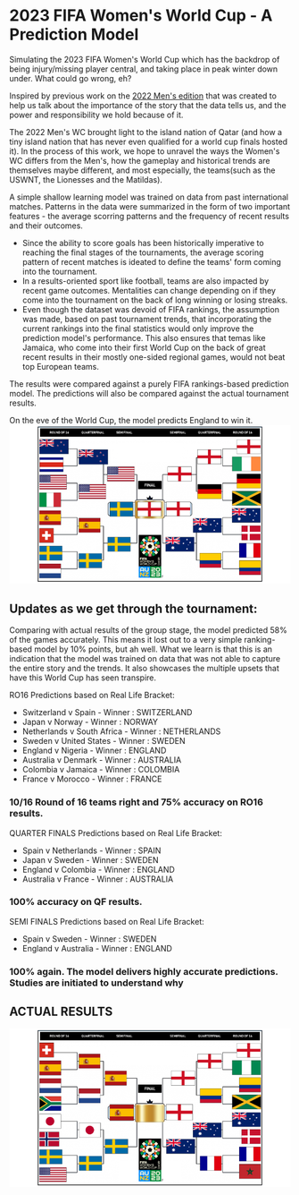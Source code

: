# 2023 FIFA Women's World Cup - A Prediction Model
Simulating the 2023 FIFA Women's World Cup which has the backdrop of being injury/missing player central, and taking place in peak winter down under. What could go wrong, eh?

Inspired by previous work on the [2022 Men's edition](https://github.com/gowtham291/2022_fifa-mens_wc) that was created to help us talk about the importance of the story that the data tells us, and the power and responsibility we hold because of it.

The 2022 Men's WC brought light to the island nation of Qatar (and how a tiny island nation that has never even qualified for a world cup finals hosted it). In the process of this work, we hope to unravel the ways the Women's WC differs from the Men's, how the gameplay and historical trends are themselves maybe different, and most especially, the teams(such as the USWNT, the Lionesses and the Matildas).

A simple shallow learning model was trained on data from past international matches. Patterns in the data were summarized in the form of two important features - the average scorring patterns and the frequency of recent results and their outcomes. 
- Since the ability to score goals has been historically imperative to reaching the final stages of the tournaments, the average scoring pattern of recent matches is ideated to define the teams' form coming into the tournament.
- In a results-oriented sport like football, teams are also impacted by recent game outcomes. Mentalities can change depending on if they come into the tournament on the back of long winning or losing streaks.
- Even though the dataset was devoid of FIFA rankings, the assumption was made, based on past tournament trends, that incorporating the current rankings into the final statistics would only improve the prediction model's performance. This also ensures that temas like Jamaica, who come into their first World Cup on the back of great recent results in their mostly one-sided regional games, would not beat top European teams.  

The results were compared against a purely FIFA rankings-based prediction model. The predictions will also be compared against the actual tournament results. 

On the eve of the World Cup, the model predicts England to win it. 
![Knockout Stage Prediction Bracket(based on Form-based Model)](Images/model-based.png)


## Updates as we get through the tournament:

Comparing with actual results of the group stage, the model predicted 58% of the games accurately. This means it lost out to a very simple ranking-based model by 10% points, but ah well. What we learn is that this is an indication that the model was trained on data that was not able to capture the entire story and the trends. It also showcases the multiple upsets that have this World Cup has seen transpire.


RO16 Predictions based on Real Life Bracket:
- Switzerland v Spain - Winner : SWITZERLAND
- Japan v Norway - Winner : NORWAY
- Netherlands v South Africa - Winner : NETHERLANDS
- Sweden v United States - Winner : SWEDEN
- England v Nigeria - Winner : ENGLAND
- Australia v Denmark - Winner : AUSTRALIA
- Colombia v Jamaica - Winner : COLOMBIA
- France v Morocco - Winner : FRANCE


### 10/16 Round of 16 teams right and 75% accuracy on RO16 results.


QUARTER FINALS Predictions based on Real Life Bracket:
 - Spain v Netherlands - Winner : SPAIN
 - Japan v Sweden - Winner : SWEDEN
 - England v Colombia - Winner : ENGLAND
 - Australia v France - Winner : AUSTRALIA

### 100% accuracy on QF results.

SEMI FINALS Predictions based on Real Life Bracket:
 - Spain v Sweden - Winner : SWEDEN
 - England v Australia - Winner : ENGLAND

### 100% again. The model delivers highly accurate predictions. Studies are initiated to understand why

## ACTUAL RESULTS
![Knockout Stage Prediction Bracket(as of the end of the group stage)](Images/actual.png)


